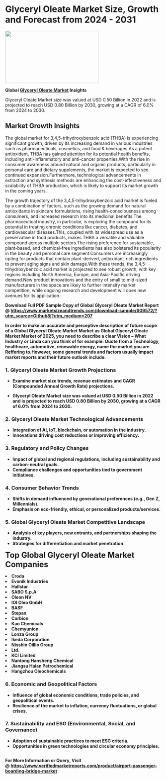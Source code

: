 <H1>Glyceryl Oleate Market Size, Growth and Forecast from 2024 - 2031</H1><img class="aligncenter size-medium wp-image-584254" src="https://thirdeyenews.in/wp-content/uploads/2024/09/Global-Market-Research-300x168.jpeg" alt="" width="300" height="168" /><p><strong>Global&nbsp;<a href="https://www.marketsizeandtrends.com/download-sample/609572/?utm_source=Github8j?utm_medium=207">Glyceryl Oleate Market</a> Insights</strong></p><p>Glyceryl Oleate Market size was valued at USD 0.50 Billion in 2022 and is projected to reach USD 0.80 Billion by 2030, growing at a CAGR of 6.0% from 2024 to 2030.</p><p><h2>Market Growth Insights</h2> <p>The global market for 3,4,5-trihydroxybenzoic acid (THBA) is experiencing significant growth, driven by its increasing demand in various industries such as pharmaceuticals, cosmetics, and food & beverages.As a potent antioxidant, THBA has gained attention for its potential health benefits, including anti-inflammatory and anti-cancer properties.With the rise in consumer awareness around natural and organic products, particularly in personal care and dietary supplements, the market is expected to see continued expansion.Furthermore, technological advancements in extraction and synthesis methods are enhancing the cost-effectiveness and scalability of THBA production, which is likely to support its market growth in the coming years.<br><strong></strong></p> <p>The growth trajectory of the 3,4,5-trihydroxybenzoic acid market is fueled by a combination of factors, such as the growing demand for natural antioxidants in skincare formulations, rising health-consciousness among consumers, and increased research into its medicinal benefits.The pharmaceutical industry, in particular, is exploring the compound for its potential in treating chronic conditions like cancer, diabetes, and cardiovascular diseases.This, coupled with its widespread use as a preservative in food products, makes THBA a versatile and valuable compound across multiple sectors.The rising preference for sustainable, plant-based, and chemical-free ingredients has also bolstered its popularity in the beauty and personal care segment.Consumers are increasingly opting for products that contain plant-derived, antioxidant-rich ingredients to prevent aging signs and skin damage.With these trends, the 3,4,5-trihydroxybenzoic acid market is projected to see robust growth, with key regions including North America, Europe, and Asia-Pacific driving demand.New product innovations and the entry of small to mid-sized manufacturers in the space are likely to further intensify market competition, while ongoing research and development will open new avenues for its application.<br><strong></p><p><span class=""><strong>Download Full PDF Sample Copy of Global Glyceryl Oleate Market Report</strong> @ <a href="https://www.marketsizeandtrends.com/download-sample/609572/?utm_source=Github8j?utm_medium=207" target="_blank">https://www.marketsizeandtrends.com/download-sample/609572/?utm_source=Github8j?utm_medium=207</a></span></p><p>In order to make an accurate and perceptive description of future scope of a Global&nbsp;Glyceryl Oleate Market Market as Global&nbsp;Glyceryl Oleate Market Market of 2025, you need to describe a clear Vision &ndash; What Industry or Linda can you think of for example: Quote from a Technology, healthcare, automotive, renewable energy, name the market you are Reffering to.However, some general trends and factors usually impact market reports and their future outlook include:</p><h3>1.&nbsp;<strong>Glyceryl Oleate Market Growth Projections</strong></h3><ul><li>Examine market size trends, revenue estimates and CAGR (Compounded Annual Growth Rate) projections.</li><li><p>Glyceryl Oleate Market size was valued at USD 0.50 Billion in 2022 and is projected to reach USD 0.80 Billion by 2030, growing at a CAGR of 6.0% from 2024 to 2030.</p></li></ul><h3>2.&nbsp;<strong>Glyceryl Oleate Market Technological Advancements</strong></h3><ul><li>Integration of AI, IoT, blockchain, or automation in the industry.</li><li>Innovations driving cost reductions or improving efficiency.</li></ul><h3>3.&nbsp;<strong>Regulatory and Policy Changes</strong></h3><ul><li>Impact of global and regional regulations, including sustainability and carbon-neutral goals.</li><li>Compliance challenges and opportunities tied to government initiatives.</li></ul><h3>4.&nbsp;<strong>Consumer Behavior Trends</strong></h3><ul><li>Shifts in demand influenced by generational preferences (e.g., Gen Z, Millennials).</li><li>Emphasis on eco-friendly, ethical, or personalized products/services.</li></ul><h3>5.&nbsp;<strong>Global Glyceryl Oleate Market Competitive Landscape</strong></h3><ul><li>Analysis of key players, new entrants, and partnerships shaping the industry.</li><li>Strategies for differentiation and market penetration.</li></ul><p data-pm-slice="1 1 []"><span style="color: inherit; font-family: inherit; font-size: 25px;">Top Global Glyceryl Oleate Market Companies</span></p><div class="" data-test-id=""><p><li>Croda</li><li> Evonik Industries</li><li> Hallstar</li><li> SABO S.p.A</li><li> Oleon NV</li><li> IOI Oleo GmbH</li><li> BASF</li><li> Stepan</li><li> Corbion</li><li> Kao Chemicals</li><li> Chemyunion</li><li> Lonza Group</li><li> Ikeda Corporation</li><li> Nisshin Oillio Group</li><li> Ltd.</li><li> KCI Limited</li><li> Nantong Hansheng Chemical</li><li> Jiangsu Haian Petrochemical</li><li> Hangzhou Oleochemicals</li></p></div><h3>6.&nbsp;<strong>Economic and Geopolitical Factors</strong></h3><ul><li>Influence of global economic conditions, trade policies, and geopolitical events.</li><li>Resilience of the market to inflation, currency fluctuations, or global crises.</li></ul><h3>7.&nbsp;<strong>Sustainability and ESG (Environmental, Social, and Governance)</strong></h3><ul><li>Adoption of sustainable practices to meet ESG criteria.</li><li>Opportunities in green technologies and circular economy principles.</li></ul><h2><strong style="font-size: 14px;">For More Information or Query, Visit @&nbsp;</strong><a style="background-color: #ffffff; font-size: 14px;" href="https://www.marketsizeandtrends.com/report/glyceryl-oleate-market/" target="_blank">https://www.verifiedmarketreports.com/product/airport-passenger-boarding-bridge-market</a></h2>